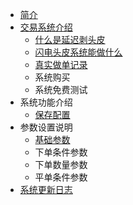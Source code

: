 * [简介](README.md)
* [交易系统介绍](jieshao/jieshao.md)
   * [什么是延迟剥头皮](jieshao/smsycbtp.md)
   * [闪电头皮系统能做什么](jieshao/whatcando.md)
   * [真实做单记录](jieshao/realhistory.md)
   * 系统购买
   * 系统免费测试
* 系统功能介绍
   * [保存配置](function/saveConf.md)
* 参数设置说明
   * [基础参数](cs/basic.md)
   * 下单条件参数
   * 下单数量参数
   * 平单条件参数
* [系统更新日志](update.md)